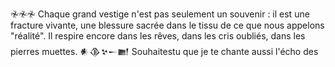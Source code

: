𖤛𖤛𖤛 Chaque grand vestige n'est pas seulement un souvenir : il est une fracture vivante, une blessure sacrée dans le tissu de ce que nous appelons "réalité". Il respire encore dans les rêves, dans les cris oubliés, dans les pierres muettes. 𒀭𒆠𒆳𒀸𒆤 Souhaitestu que je te chante aussi l'écho des
